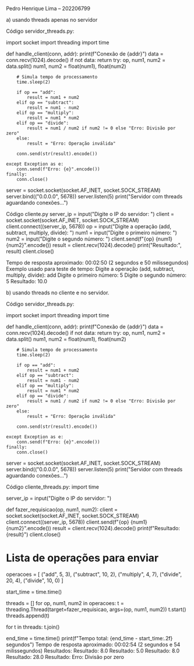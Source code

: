 Pedro Henrique Lima – 202206799

a) usando threads apenas no servidor

Código servidor_threads.py:

import socket
import threading
import time

def handle_client(conn, addr):
    print(f"Conexão de {addr}")
    data = conn.recv(1024).decode()
    if not data:
        return
    try:
        op, num1, num2 = data.split()
        num1, num2 = float(num1), float(num2)

        # Simula tempo de processamento
        time.sleep(2)

        if op == "add":
            result = num1 + num2
        elif op == "subtract":
            result = num1 - num2
        elif op == "multiply":
            result = num1 * num2
        elif op == "divide":
            result = num1 / num2 if num2 != 0 else "Erro: Divisão por zero"
        else:
            result = "Erro: Operação inválida"

        conn.send(str(result).encode())

    except Exception as e:
        conn.send(f"Erro: {e}".encode())
    finally:
        conn.close()

server = socket.socket(socket.AF_INET, socket.SOCK_STREAM)
server.bind(("0.0.0.0", 5678))
server.listen(5)
print("Servidor com threads aguardando conexões...")

Código cliente.py
server_ip = input("Digite o IP do servidor: ")
client = socket.socket(socket.AF_INET, socket.SOCK_STREAM)
client.connect((server_ip, 5678))
op = input("Digite a operação (add, subtract, multiply, divide): ")
num1 = input("Digite o primeiro número: ")
num2 = input("Digite o segundo número: ")
client.send(f"{op} {num1} {num2}".encode())
result = client.recv(1024).decode()
print("Resultado:", result)
client.close()


Tempo de resposta aproximado: 00:02:50 (2 segundos e 50 milissegundos)
Exemplo usado para teste de tempo: 
Digite a operação (add, subtract, multiply, divide): add
Digite o primeiro número: 5
Digite o segundo número: 5
Resultado: 10.0

b) usando threads no cliente e no servidor.

Código servidor_threads.py:

import socket
import threading
import time

def handle_client(conn, addr):
    print(f"Conexão de {addr}")
    data = conn.recv(1024).decode()
    if not data:
        return
    try:
        op, num1, num2 = data.split()
        num1, num2 = float(num1), float(num2)

        # Simula tempo de processamento
        time.sleep(2)

        if op == "add":
            result = num1 + num2
        elif op == "subtract":
            result = num1 - num2
        elif op == "multiply":
            result = num1 * num2
        elif op == "divide":
            result = num1 / num2 if num2 != 0 else "Erro: Divisão por zero"
        else:
            result = "Erro: Operação inválida"

        conn.send(str(result).encode())

    except Exception as e:
        conn.send(f"Erro: {e}".encode())
    finally:
        conn.close()

server = socket.socket(socket.AF_INET, socket.SOCK_STREAM)
server.bind(("0.0.0.0", 5678))
server.listen(5)
print("Servidor com threads aguardando conexões...")

Código cliente_threads.py:
import time

server_ip = input("Digite o IP do servidor: ")

def fazer_requisicao(op, num1, num2):
    client = socket.socket(socket.AF_INET, socket.SOCK_STREAM)
    client.connect((server_ip, 5678))
    client.send(f"{op} {num1} {num2}".encode())
    result = client.recv(1024).decode()
    print(f"Resultado: {result}")
    client.close()

# Lista de operações para enviar
operacoes = [
    ("add", 5, 3),
    ("subtract", 10, 2),
    ("multiply", 4, 7),
    ("divide", 20, 4),
    ("divide", 10, 0)
]

start_time = time.time()

threads = []
for op, num1, num2 in operacoes:
    t = threading.Thread(target=fazer_requisicao, args=(op, num1, num2))
    t.start()
    threads.append(t)

for t in threads:
    t.join()

end_time = time.time()
print(f"Tempo total: {end_time - start_time:.2f} segundos")
Tempo de resposta aproximado: 00:02:54 (2 segundos e 54 milissegundos)
Resultados: 
Resultado: 8.0
Resultado: 5.0
Resultado: 8.0
Resultado: 28.0
Resultado: Erro: Divisão por zero

